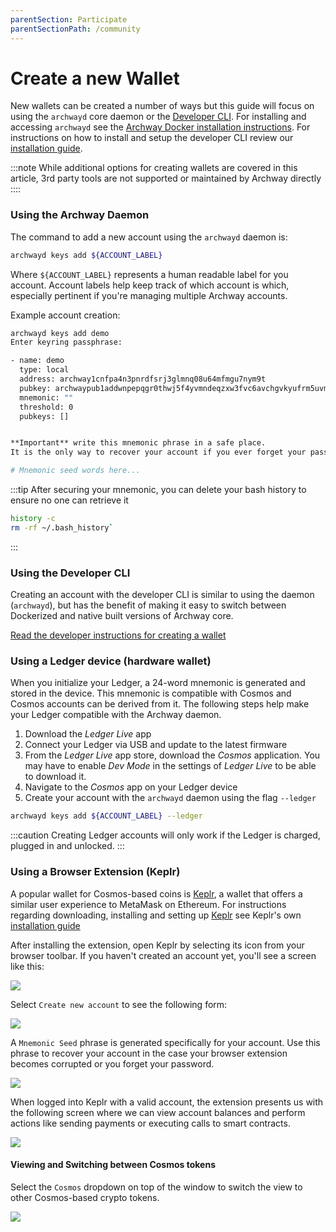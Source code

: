 ```yaml
---
parentSection: Participate
parentSectionPath: /community
---
```


# Create a new Wallet

New wallets can be created a number of ways but this guide will focus on using the `archwayd` core daemon or the [Developer CLI](/docs/create/cli/developer-cli). For installing and accessing `archwayd` see the [Archway Docker installation instructions](/docs/create/getting-started/install#install-archwayd-using-docker). For instructions on how to install and setup the developer CLI review our [installation guide](/docs/create/getting-started/install).

:::note
While additional options for creating wallets are covered in this article, 3rd party tools are not supported or maintained by Archway directly
::::

### Using the Archway Daemon

The command to add a new account using the `archwayd` daemon is:

```bash
archwayd keys add ${ACCOUNT_LABEL}
```

Where `${ACCOUNT_LABEL}` represents a human readable label for you account. Account labels help keep track of which account is which, especially pertinent if you're managing multiple Archway accounts.

Example account creation:

```bash
archwayd keys add demo
Enter keyring passphrase:

- name: demo
  type: local
  address: archway1cnfpa4n3pnrdfsrj3glmnq08u64mfmgu7nym9t
  pubkey: archwaypub1addwnpepqgr0thwj5f4yvmndeqzxw3fvc6avchgvkyufrm5uvmguqjys8zj4guqdpyh
  mnemonic: ""
  threshold: 0
  pubkeys: []


**Important** write this mnemonic phrase in a safe place.
It is the only way to recover your account if you ever forget your password.

# Mnemonic seed words here...
```

:::tip
After securing your mnemonic, you can delete your bash history to ensure no one can retrieve it

```bash
history -c
rm -rf ~/.bash_history`
```

:::

### Using the Developer CLI

Creating an account with the developer CLI is similar to using the daemon (`archwayd`), but has the benefit of making it easy to switch between Dockerized and native built versions of Archway core.

[Read the developer instructions for creating a wallet](/docs/create/getting-started/setup#creating-an-account)

### Using a Ledger device (hardware wallet)

When you initialize your Ledger, a 24-word mnemonic is generated and stored in the device. This mnemonic is compatible with Cosmos and Cosmos accounts can be derived from it. The following steps help make your Ledger compatible with the Archway daemon.

1. Download the _Ledger Live_ app
2. Connect your Ledger via USB and update to the latest firmware
3. From the _Ledger Live_ app store, download the _Cosmos_ application. You may have to enable _Dev Mode_ in the settings of _Ledger Live_ to be able to download it.
4. Navigate to the _Cosmos_ app on your Ledger device
5. Create your account with the `archwayd` daemon using the flag `--ledger`

```bash
archwayd keys add ${ACCOUNT_LABEL} --ledger
```

:::caution
Creating Ledger accounts will only work if the Ledger is charged, plugged in and unlocked.
:::

### Using a Browser Extension (Keplr)

A popular wallet for Cosmos-based coins is [Keplr](https://wallet.keplr.app/), a wallet that offers a similar user experience to MetaMask on Ethereum. For instructions regarding downloading, installing and setting up [Keplr](https://wallet.keplr.app/) see Keplr's own [installation guide](https://keplr.crunch.help/getting-started/installing-keplr-wallet)

After installing the extension, open Keplr by selecting its icon from your browser toolbar. If you haven't created an account yet, you'll see a screen like this:

![](../assets/keplr02.png)

Select `Create new account` to see the following form:

![](../assets/keplr03.png)

A `Mnemonic Seed` phrase is generated specifically for your account. Use this phrase to recover your account in the case your browser extension becomes corrupted or you forget your password.

![](../assets/keplr04.png)

When logged into Keplr with a valid account, the extension presents us with the following screen where we can view account balances and perform actions like sending payments or executing calls to smart contracts.

![](../assets/keplr06.png)

#### Viewing and Switching between Cosmos tokens

Select the `Cosmos` dropdown on top of the window to switch the view to other Cosmos-based crypto tokens.

![](../assets/keplr09.png)

<!-- ### Extras

Read on for extra tips and tricks for using your new account.

#### Transferring ARCH tokens

Here's how we can transfer `ARCH` tokens between accounts using the `archwayd` daemon.


```bash
archwayd tx send $(archwayd keys show ${SENDER_ACCOUNT} -a) $(archwayd keys show ${RECEIVING_ACCOUNT} -a) 12ARCH --fees 0.1ARCH --chain-id 'titus-1'
```

Then, you should be prompted with the following confirmation question:

```json
{
  "body": {
    "messages": [
      {
        "@type": "/cosmos.bank.v1beta1.MsgSend",
        "from_address": "archway1gjllda936w6hu983pcy39m2gegfa29h6tyaezz",
        "to_address": "archway12zjz75hq3gmhc75pmcs9klc26mrhyvkueghy2l",
        "amount": [
          {
            "denom": "ARCH",
            "amount": "12"
          }
        ]
      }
    ],
    "memo": "",
    "timeout_height": "0",
    "extension_options": [

    ],
    "non_critical_extension_options": [

    ]
  },
  "auth_info": {
    "signer_infos": [

    ],
    "fee": {
      "amount": [
        {
          "denom": "ARCH",
          "amount": "0"
        }
      ],
      "gas_limit": "200000",
      "payer": "",
      "granter": ""
    }
  },
  "signatures": [

  ]
}

confirm transaction before signing and broadcasting [y/N]: y
```

Enter `y` and hit the enter key.

Then we need to wait few moments for our transaction to go through. If things go well, we will see an output like this:

```json
{
  "height": "609",
  "txhash": "4F7AA2832D5190B68C5E4F2ABDC41B732BCCA582DCD27B0FD11898A3CBF48310",
  "data": "0A060A0473656E64",
  "raw_log": "[{\"events\":[{\"type\":\"message\",\"attributes\":[{\"key\":\"action\",\"value\":\"send\"},{\"key\":\"sender\",\"value\":\"archway1gjllda936w6hu983pcy39m2gegfa29h6tyaezz\"},{\"key\":\"module\",\"value\":\"bank\"}]},{\"type\":\"transfer\",\"attributes\":[{\"key\":\"recipient\",\"value\":\"archway12zjz75hq3gmhc75pmcs9klc26mrhyvkueghy2l\"},{\"key\":\"sender\",\"value\":\"archway1gjllda936w6hu983pcy39m2gegfa29h6tyaezz\"},{\"key\":\"amount\",\"value\":\"12ARCH\"}]}]}]",
  "logs": [
    {
      "events": [
        {
          "type": "message",
          "attributes": [
            {
              "key": "action",
              "value": "send"
            },
            {
              "key": "sender",
              "value": "archway1gjllda936w6hu983pcy39m2gegfa29h6tyaezz"
            },
            {
              "key": "module",
              "value": "bank"
            }
          ]
        },
        {
          "type": "transfer",
          "attributes": [
            {
              "key": "recipient",
              "value": "archway12zjz75hq3gmhc75pmcs9klc26mrhyvkueghy2l"
            },
            {
              "key": "sender",
              "value": "archway1gjllda936w6hu983pcy39m2gegfa29h6tyaezz"
            },
            {
              "key": "amount",
              "value": "12ARCH"
            }
          ]
        }
      ]
    }
  ],
  "gas_wanted": "200000",
  "gas_used": "61028"
}
```

Now let's check again the balance of our wallet:

```bash
archwayd query bank balances $(archwayd keys show my-wallet -a)
```
```yml
balances:
- amount: "12"
  denom: ARCH
pagination: {}
``` -->
